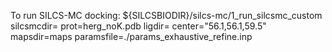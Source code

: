 To run SILCS-MC docking:
${SILCSBIODIR}/silcs-mc/1_run_silcsmc_custom silcsmcdir=<silcsmcdir> prot=herg_noK.pdb ligdir=<ligdir> center="56.1,56.1,59.5" mapsdir=maps paramsfile=./params_exhaustive_refine.inp
